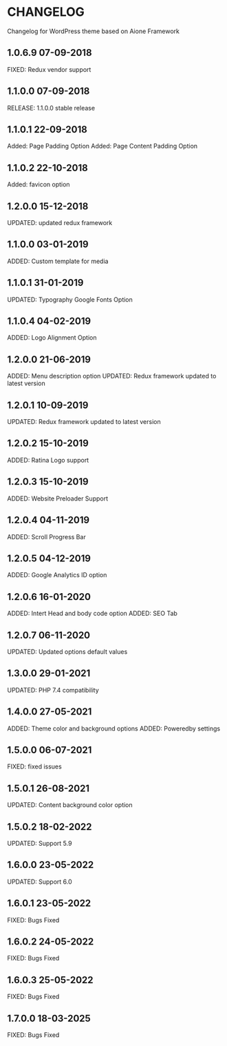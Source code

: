 # CHANGELOG
Changelog for WordPress theme based on Aione Framework

## 1.0.6.9 07-09-2018
FIXED: Redux vendor support

## 1.1.0.0 07-09-2018
RELEASE: 1.1.0.0 stable release 


## 1.1.0.1 22-09-2018
Added: Page Padding Option
Added: Page Content Padding Option

## 1.1.0.2 22-10-2018
Added: favicon option

## 1.2.0.0 15-12-2018
UPDATED: updated redux framework

## 1.1.0.0 03-01-2019
ADDED: Custom template for media

## 1.1.0.1 31-01-2019
UPDATED: Typography Google Fonts Option

## 1.1.0.4 04-02-2019
ADDED: Logo Alignment Option

## 1.2.0.0 21-06-2019
ADDED: Menu description option
UPDATED: Redux framework updated to latest version

## 1.2.0.1 10-09-2019
UPDATED: Redux framework updated to latest version

## 1.2.0.2 15-10-2019
ADDED: Ratina Logo support

## 1.2.0.3 15-10-2019
ADDED: Website Preloader Support

## 1.2.0.4 04-11-2019
ADDED: Scroll Progress Bar

## 1.2.0.5 04-12-2019
ADDED: Google Analytics ID option

## 1.2.0.6 16-01-2020
ADDED: Intert Head and body code option
ADDED: SEO Tab

## 1.2.0.7 06-11-2020
UPDATED: Updated options default values

## 1.3.0.0 29-01-2021
UPDATED: PHP 7.4 compatibility 

## 1.4.0.0 27-05-2021
ADDED: Theme color and background options 
ADDED: Poweredby settings 

## 1.5.0.0 06-07-2021
FIXED: fixed issues 

## 1.5.0.1 26-08-2021
UPDATED: Content background color option 

## 1.5.0.2 18-02-2022
UPDATED: Support 5.9

## 1.6.0.0 23-05-2022
UPDATED: Support 6.0

## 1.6.0.1 23-05-2022
FIXED: Bugs Fixed

## 1.6.0.2 24-05-2022
FIXED: Bugs Fixed

## 1.6.0.3 25-05-2022
FIXED: Bugs Fixed

## 1.7.0.0 18-03-2025
FIXED: Bugs Fixed
